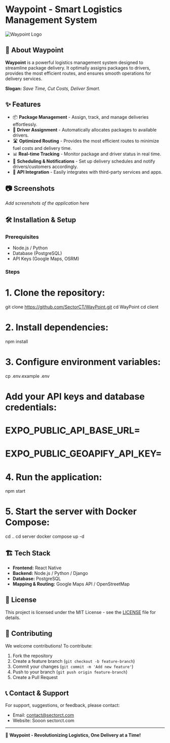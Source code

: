 # Waypoint - Smart Logistics Management System

![Waypoint Logo](https://cdn.discordapp.com/attachments/1338576342438117466/1352586583135748136/image-removebg-preview12.png?ex=67de8deb&is=67dd3c6b&hm=dbb01fcd8e92e5f8898094fdbe362c8ac828763792d6371f9851f9cf30dbd93e&)

## 🚀 About Waypoint

**Waypoint** is a powerful logistics management system designed to streamline package delivery. It optimally assigns packages to drivers, provides the most efficient routes, and ensures smooth operations for delivery services.

**Slogan:** *Save Time, Cut Costs, Deliver Smart.*

## ✨ Features

- 📦 **Package Management** - Assign, track, and manage deliveries effortlessly.
- 🚚 **Driver Assignment** - Automatically allocates packages to available drivers.
- 🛣️ **Optimized Routing** - Provides the most efficient routes to minimize fuel costs and delivery time.
- 📊 **Real-time Tracking** - Monitor package and driver status in real time.
- 📅 **Scheduling & Notifications** - Set up delivery schedules and notify drivers/customers accordingly.
- 📡 **API Integration** - Easily integrates with third-party services and apps.

## 📷 Screenshots

_Add screenshots of the application here_

## 🛠️ Installation & Setup

### Prerequisites
- Node.js / Python
- Database (PostgreSQL)
- API Keys (Google Maps, OSRM)

### Steps
# 1. Clone the repository:
git clone https://github.com/SectorCT/WayPoint.git
cd WayPoint
cd client

# 2. Install dependencies:
npm install

# 3. Configure environment variables:
cp .env.example .env
# Add your API keys and database credentials:
# EXPO_PUBLIC_API_BASE_URL=
# EXPO_PUBLIC_GEOAPIFY_API_KEY=

# 4. Run the application:
npm start

# 5. Start the server with Docker Compose:
cd ..
cd server
docker compose up -d


## 🏗️ Tech Stack

- **Frontend:** React Native
- **Backend:** Node.js / Python / Django
- **Database:** PostgreSQL
- **Mapping & Routing:** Google Maps API / OpenStreetMap

## 📜 License

This project is licensed under the MIT License - see the [LICENSE](LICENSE) file for details.

## 🤝 Contributing

We welcome contributions! To contribute:
1. Fork the repository
2. Create a feature branch (`git checkout -b feature-branch`)
3. Commit your changes (`git commit -m 'Add new feature'`)
4. Push to your branch (`git push origin feature-branch`)
5. Create a Pull Request

## 📞 Contact & Support

For support, suggestions, or feedback, please contact:
- Email: contact@sectorct.com
- Website: Sooon sectorct.com

---
🚀 **Waypoint - Revolutionizing Logistics, One Delivery at a Time!**
